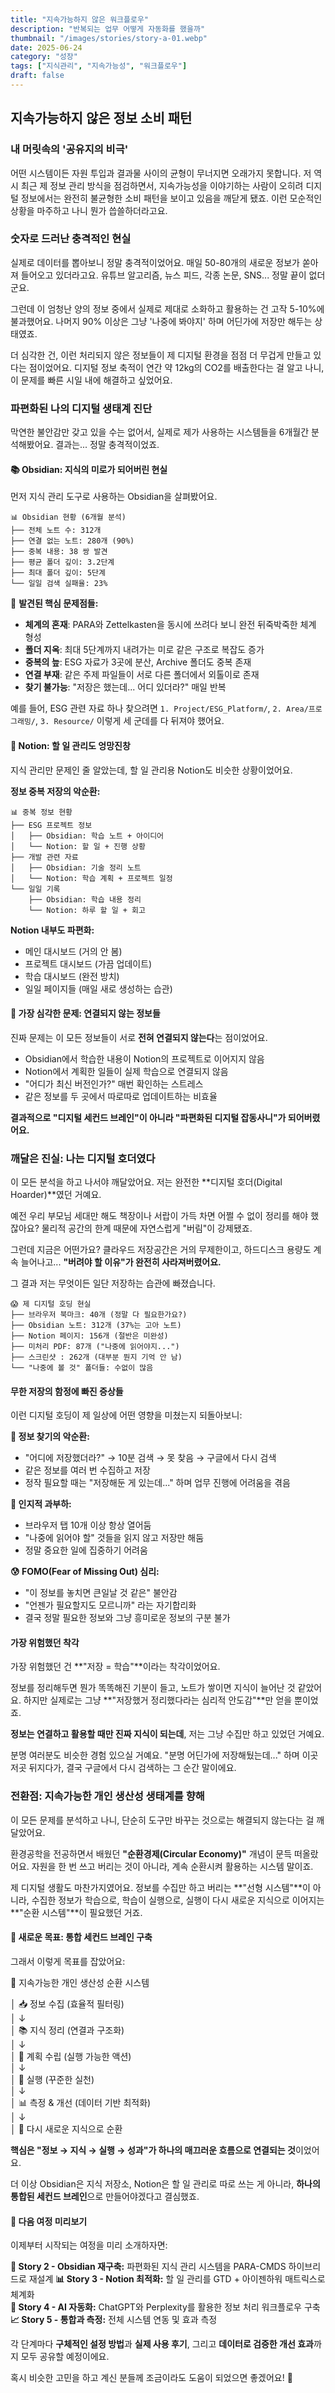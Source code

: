 ```yaml
---
title: "지속가능하지 않은 워크플로우"
description: "반복되는 업무 어떻게 자동화를 했을까"
thumbnail: "/images/stories/story-a-01.webp"
date: 2025-06-24
category: "성장"
tags: ["지식관리", "지속가능성", "워크플로우"]
draft: false
---
```


## 지속가능하지 않은 정보 소비 패턴

### 내 머릿속의 '공유지의 비극'

어떤 시스템이든 자원 투입과 결과물 사이의 균형이 무너지면 오래가지 못합니다. 저 역시 최근 제 정보 관리 방식을 점검하면서, 지속가능성을 이야기하는 사람이 오히려 디지털 정보에서는 완전히 불균형한 소비 패턴을 보이고 있음을 깨닫게 됐죠. 이런 모순적인 상황을 마주하고 나니 뭔가 씁쓸하더라고요.

### 숫자로 드러난 충격적인 현실

실제로 데이터를 뽑아보니 정말 충격적이었어요. 매일 50-80개의 새로운 정보가 쏟아져 들어오고 있더라고요. 유튜브 알고리즘, 뉴스 피드, 각종 논문, SNS... 정말 끝이 없더군요. 

그런데 이 엄청난 양의 정보 중에서 실제로 제대로 소화하고 활용하는 건 고작 5-10%에 불과했어요. 나머지 90% 이상은 그냥 '나중에 봐야지' 하며 어딘가에 저장만 해두는 상태였죠.

더 심각한 건, 이런 처리되지 않은 정보들이 제 디지털 환경을 점점 더 무겁게 만들고 있다는 점이었어요. 디지털 정보 축적이 연간 약 12kg의 CO2를 배출한다는 걸 알고 나니, 이 문제를 빠른 시일 내에 해결하고 싶었어요.

### 파편화된 나의 디지털 생태계 진단

막연한 불안감만 갖고 있을 수는 없어서, 실제로 제가 사용하는 시스템들을 6개월간 분석해봤어요. 결과는... 정말 충격적이었죠. 

#### 📚 Obsidian: 지식의 미로가 되어버린 현실

먼저 지식 관리 도구로 사용하는 Obsidian을 살펴봤어요.

```
📊 Obsidian 현황 (6개월 분석)
├── 전체 노트 수: 312개
├── 연결 없는 노트: 280개 (90%)
├── 중복 내용: 38 쌍 발견
├── 평균 폴더 깊이: 3.2단계
├── 최대 폴더 깊이: 5단계
└── 일일 검색 실패율: 23%
```

🔴 **발견된 핵심 문제점들:**
- **체계의 혼재**: PARA와 Zettelkasten을 동시에 쓰려다 보니 완전 뒤죽박죽한 체계 형성
- **폴더 지옥**: 최대 5단계까지 내려가는 미로 같은 구조로 복잡도 증가
- **중복의 늪**: ESG 자료가 3곳에 분산, Archive 폴더도 중복 존재
- **연결 부재**: 같은 주제 파일들이 서로 다른 폴더에서 외톨이로 존재
- **찾기 불가능**: "저장은 했는데... 어디 있더라?" 매일 반복

예를 들어, ESG 관련 자료 하나 찾으려면 `1. Project/ESG_Platform/`, `2. Area/프로그래밍/`, `3. Resource/` 이렇게 세 군데를 다 뒤져야 했어요.

#### 📝 Notion: 할 일 관리도 엉망진창

지식 관리만 문제인 줄 알았는데, 할 일 관리용 Notion도 비슷한 상황이었어요.

**정보 중복 저장의 악순환:**
```
📊 중복 정보 현황
├── ESG 프로젝트 정보
│   ├── Obsidian: 학습 노트 + 아이디어
│   └── Notion: 할 일 + 진행 상황
├── 개발 관련 자료  
│   ├── Obsidian: 기술 정리 노트
│   └── Notion: 학습 계획 + 프로젝트 일정
└── 일일 기록
    ├── Obsidian: 학습 내용 정리
    └── Notion: 하루 할 일 + 회고
```

**Notion 내부도 파편화:**
- 메인 대시보드 (거의 안 봄)
- 프로젝트 대시보드 (가끔 업데이트)
- 학습 대시보드 (완전 방치)
- 일일 페이지들 (매일 새로 생성하는 습관)

#### 🔗 가장 심각한 문제: 연결되지 않는 정보들

진짜 문제는 이 모든 정보들이 서로 **전혀 연결되지 않는다**는 점이었어요.

- Obsidian에서 학습한 내용이 Notion의 프로젝트로 이어지지 않음
- Notion에서 계획한 일들이 실제 학습으로 연결되지 않음  
- "어디가 최신 버전인가?" 매번 확인하는 스트레스
- 같은 정보를 두 곳에서 따로따로 업데이트하는 비효율

**결과적으로 "디지털 세컨드 브레인"이 아니라 "파편화된 디지털 잡동사니"가 되어버렸어요.**

### 깨달은 진실: 나는 디지털 호더였다

이 모든 분석을 하고 나서야 깨달았어요. 저는 완전한 **디지털 호더(Digital Hoarder)**였던 거예요.

예전 우리 부모님 세대만 해도 책장이나 서랍이 가득 차면 어쩔 수 없이 정리를 해야 했잖아요? 물리적 공간의 한계 때문에 자연스럽게 "버림"이 강제됐죠. 

그런데 지금은 어떤가요? 클라우드 저장공간은 거의 무제한이고, 하드디스크 용량도 계속 늘어나고... **"버려야 할 이유"가 완전히 사라져버렸어요.**

그 결과 저는 무엇이든 일단 저장하는 습관에 빠졌습니다.

```
😱 제 디지털 호딩 현실
├── 브라우저 북마크: 40개 (정말 다 필요한가요?)
├── Obsidian 노트: 312개 (37%는 고아 노트)
├── Notion 페이지: 156개 (절반은 미완성)
├── 미처리 PDF: 87개 ("나중에 읽어야지...")
├── 스크린샷 : 262개 (대부분 뭔지 기억 안 남)
└── "나중에 볼 것" 폴더들: 수없이 많음
```

#### 무한 저장의 함정에 빠진 증상들

이런 디지털 호딩이 제 일상에 어떤 영향을 미쳤는지 되돌아보니:

**🔄 정보 찾기의 악순환:**
- "어디에 저장했더라?" → 10분 검색 → 못 찾음 → 구글에서 다시 검색
- 같은 정보를 여러 번 수집하고 저장
- 정작 필요할 때는 "저장해둔 게 있는데..." 하며 업무 진행에 어려움을 겪음

**🧠 인지적 과부하:**
- 브라우저 탭 10개 이상 항상 열어둠
- "나중에 읽어야 할" 것들을 읽지 않고 저장만 해둠
- 정말 중요한 일에 집중하기 어려움

**😰 FOMO(Fear of Missing Out) 심리:**
- "이 정보를 놓치면 큰일날 것 같은" 불안감
- "언젠가 필요할지도 모르니까" 라는 자기합리화
- 결국 정말 필요한 정보와 그냥 흥미로운 정보의 구분 불가

#### 가장 위험했던 착각

가장 위험했던 건 **"저장 = 학습"**이라는 착각이었어요.

정보를 정리해두면 뭔가 똑똑해진 기분이 들고, 노트가 쌓이면 지식이 늘어난 것 같았어요. 하지만 실제로는 그냥 **"저장했거 정리했다라는 심리적 안도감"**만 얻을 뿐이었죠.

**정보는 연결하고 활용할 때만 진짜 지식이 되는데**, 저는 그냥 수집만 하고 있었던 거예요.

분명 여러분도 비슷한 경험 있으실 거예요. 
"분명 어딘가에 저장해뒀는데..." 하며 이곳저곳 뒤지다가, 결국 구글에서 다시 검색하는 그 순간 말이에요.

### 전환점: 지속가능한 개인 생산성 생태계를 향해

이 모든 문제를 분석하고 나니, 단순히 도구만 바꾸는 것으로는 해결되지 않는다는 걸 깨달았어요. 

환경공학을 전공하면서 배웠던 **"순환경제(Circular Economy)"** 개념이 문득 떠올랐어요. 자원을 한 번 쓰고 버리는 것이 아니라, 계속 순환시켜 활용하는 시스템 말이죠.

제 디지털 생활도 마찬가지였어요. 정보를 수집만 하고 버리는 **"선형 시스템"**이 아니라, 수집한 정보가 학습으로, 학습이 실행으로, 실행이 다시 새로운 지식으로 이어지는 **"순환 시스템"**이 필요했던 거죠.

#### 🎯 새로운 목표: 통합 세컨드 브레인 구축

그래서 이렇게 목표를 잡았어요:


🔄 지속가능한 개인 생산성 순환 시스템

│  📥 정보 수집 (효율적 필터링)             
│              ↓                               
│  📚 지식 정리 (연결과 구조화)             
│              ↓                                
│  🎯 계획 수립 (실행 가능한 액션)          
│              ↓                                
│  💪 실행 (꾸준한 실천)                   
│              ↓                                
│  📊 측정 & 개선 (데이터 기반 최적화)      
│              ↓                                
│  🔄 다시 새로운 지식으로 순환             


**핵심은 "정보 → 지식 → 실행 → 성과"가 하나의 매끄러운 흐름으로 연결되는 것**이었어요.

더 이상 Obsidian은 지식 저장소, Notion은 할 일 관리로 따로 쓰는 게 아니라, **하나의 통합된 세컨드 브레인**으로 만들어야겠다고 결심했죠.

#### 📅 다음 여정 미리보기

이제부터 시작되는 여정을 미리 소개하자면:

**🔧 Story 2 - Obsidian 재구축:** 파편화된 지식 관리 시스템을 PARA-CMDS 하이브리드로 재설계
**📊 Story 3 - Notion 최적화:** 할 일 관리를 GTD + 아이젠하워 매트릭스로 체계화  
**🤖 Story 4 - AI 자동화:** ChatGPT와 Perplexity를 활용한 정보 처리 워크플로우 구축
**📈 Story 5 - 통합과 측정:** 전체 시스템 연동 및 효과 측정

각 단계마다 **구체적인 설정 방법**과 **실제 사용 후기**, 그리고 **데이터로 검증한 개선 효과**까지 모두 공유할 예정이에요.

혹시 비슷한 고민을 하고 계신 분들께 조금이라도 도움이 되었으면 좋겠어요! 🙂

